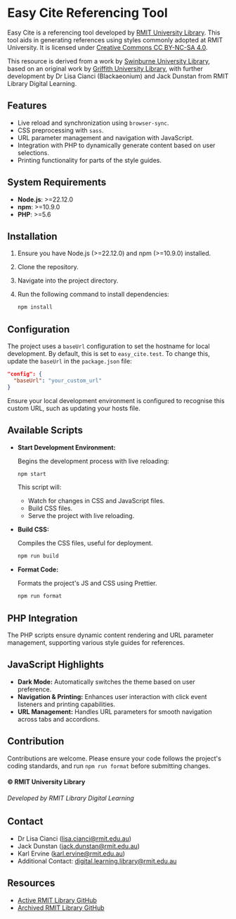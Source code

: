 # Easy Cite Referencing Tool

Easy Cite is a referencing tool developed by [RMIT University Library](https://www.rmit.edu.au/library). This tool aids in generating references using styles commonly adopted at RMIT University. It is licensed under [Creative Commons CC BY-NC-SA 4.0](https://creativecommons.org/licenses/by-nc-sa/4.0/).

This resource is derived from a work by [Swinburne University Library](https://www.swinburne.edu.au/library), based on an original work by [Griffith University Library](https://www.griffith.edu.au/library), with further development by Dr Lisa Cianci (Blackaeonium) and Jack Dunstan from RMIT Library Digital Learning.

## Features

- Live reload and synchronization using `browser-sync`.
- CSS preprocessing with `sass`.
- URL parameter management and navigation with JavaScript.
- Integration with PHP to dynamically generate content based on user selections.
- Printing functionality for parts of the style guides.

## System Requirements

- **Node.js**: >=22.12.0
- **npm**: >=10.9.0
- **PHP**: >=5.6

## Installation

1. Ensure you have Node.js (>=22.12.0) and npm (>=10.9.0) installed.
2. Clone the repository.
3. Navigate into the project directory.
4. Run the following command to install dependencies:

   ```bash
   npm install
   ```

## Configuration

The project uses a `baseUrl` configuration to set the hostname for local development. By default, this is set to `easy_cite.test`. To change this, update the `baseUrl` in the `package.json` file:

```json
"config": {
  "baseUrl": "your_custom_url"
}
```

Ensure your local development environment is configured to recognise this custom URL, such as updating your hosts file.

## Available Scripts

- **Start Development Environment:**

  Begins the development process with live reloading:

  ```bash
  npm start
  ```

  This script will:

  - Watch for changes in CSS and JavaScript files.
  - Build CSS files.
  - Serve the project with live reloading.

- **Build CSS:**

  Compiles the CSS files, useful for deployment.

  ```bash
  npm run build
  ```

- **Format Code:**

  Formats the project's JS and CSS using Prettier.

  ```bash
  npm run format
  ```

## PHP Integration

The PHP scripts ensure dynamic content rendering and URL parameter management, supporting various style guides for references.

## JavaScript Highlights

- **Dark Mode:** Automatically switches the theme based on user preference.
- **Navigation & Printing:** Enhances user interaction with click event listeners and printing capabilities.
- **URL Management:** Handles URL parameters for smooth navigation across tabs and accordions.

## Contribution

Contributions are welcome. Please ensure your code follows the project's coding standards, and run `npm run format` before submitting changes.

#### © RMIT University Library

###### Developed by RMIT Library Digital Learning

## Contact
- Dr Lisa Cianci ([lisa.cianci@rmit.edu.au](mailto:lisa.cianci@rmit.edu.au))
- Jack Dunstan ([jack.dunstan@rmit.edu.au](mailto:jack.dunstan@rmit.edu.au))
- Karl Ervine ([karl.ervine@rmit.edu.au](mailto:karl.ervine@rmit.edu.au))
- Additional Contact: [digital.learning.library@rmit.edu.au](mailto:digital.learning.library@rmit.edu.au)

## Resources
- [Active RMIT Library GitHub](https://github.com/RMITLibrary)
- [Archived RMIT Library GitHub](https://github.com/RMITLibrary-Archived)
